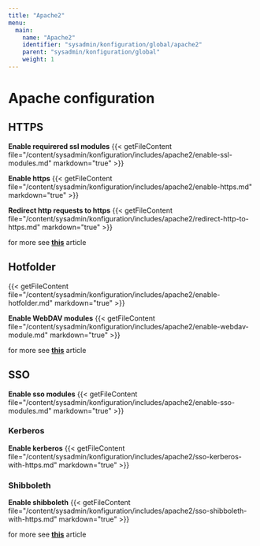 ```yaml
---
title: "Apache2"
menu:
  main:
    name: "Apache2"
    identifier: "sysadmin/konfiguration/global/apache2"
    parent: "sysadmin/konfiguration/global"
    weight: 1
---
```

# Apache configuration

## HTTPS

**Enable requirered ssl modules**
{{< getFileContent file="/content/sysadmin/konfiguration/includes/apache2/enable-ssl-modules.md" markdown="true" >}}

**Enable https**
{{< getFileContent file="/content/sysadmin/konfiguration/includes/apache2/enable-https.md" markdown="true" >}}

**Redirect http requests to https**
{{< getFileContent file="/content/sysadmin/konfiguration/includes/apache2/redirect-http-to-https.md" markdown="true" >}}

for more see [**this**](/en/sysadmin/konfiguration/apache2/https) article

## Hotfolder

{{< getFileContent file="/content/sysadmin/konfiguration/includes/apache2/enable-hotfolder.md" markdown="true" >}}

**Enable WebDAV modules**
{{< getFileContent file="/content/sysadmin/konfiguration/includes/apache2/enable-webdav-module.md" markdown="true" >}}

for more see [**this**](/en/sysadmin/konfiguration/apache2/hotfolder) article

## SSO

**Enable sso modules**
{{< getFileContent file="/content/sysadmin/konfiguration/includes/apache2/enable-sso-modules.md" markdown="true" >}}

### Kerberos

**Enable kerberos**
{{< getFileContent file="/content/sysadmin/konfiguration/includes/apache2/sso-kerberos-with-https.md" markdown="true" >}}

### Shibboleth

**Enable shibboleth**
{{< getFileContent file="/content/sysadmin/konfiguration/includes/apache2/sso-shibboleth-with-https.md" markdown="true" >}}

for more see [**this**](/en/sysadmin/konfiguration/apache2/sso) article
